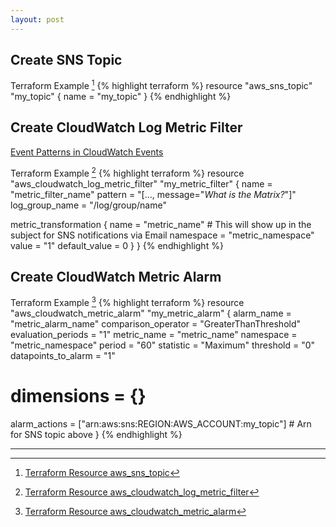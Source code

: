 ```yaml
---
layout: post
---
```

<!-- 
## Create SNS Requirements

### Create IAM Policy Document

Terraform Example
{% highlight terraform %}
data "aws_iam_policy_document" "my-topic-policy" {
  policy_id = "__default_policy_ID"

  statement {
    actions = [
      "SNS:Subscribe",
      "SNS:SetTopicAttributes",
      "SNS:RemovePermission",
      "SNS:Receive",
      "SNS:Publish",
      "SNS:ListSubscriptionsByTopic",
      "SNS:GetTopicAttributes",
      "SNS:DeleteTopic",
      "SNS:AddPermission",
    ]

    condition {
      test     = "StringEquals"
      variable = "AWS:SourceOwner"

      values = [
        "AWS_ACCOUNT",
      ]
    }

    effect = "Allow"

    principals {
      type = "AWS"
      identifiers = [
        "*",
      ]
    }

    resources = [
      aws_sns_topic.my_topic.arn,
    ]

    sid = "__default_statement_ID"
  }
}
{% endhighlight %}


### Create SNS Topic Policy

Terraform Example
{% highlight terraform %}
resource "aws_sns_topic_policy" "my_topic_policy" {
  arn = aws_sns_topic.my_topic.arn

  policy = data.aws_iam_policy_document.my-topic-policy.json
}
{% endhighlight %}
 -->

## Create SNS Topic

Terraform Example [^1]
{% highlight terraform %}
resource "aws_sns_topic" "my_topic" {
  name = "my_topic"
}
{% endhighlight %}

## Create CloudWatch Log Metric Filter

[Event Patterns in CloudWatch Events](https://docs.aws.amazon.com/AmazonCloudWatch/latest/events/CloudWatchEventsandEventPatterns.html)

Terraform Example [^2]
{% highlight terraform %}
resource "aws_cloudwatch_log_metric_filter" "my_metric_filter" {
  name           = "metric_filter_name"
  pattern        = "[..., message=\"*What is the Matrix?*\"]" 
  log_group_name = "/log/group/name"

  metric_transformation {
    name          = "metric_name" # This will show up in the subject for SNS notifications via Email
    namespace     = "metric_namespace"
    value         = "1"
    default_value = 0
  }
}
{% endhighlight %}


## Create CloudWatch Metric Alarm

Terraform Example [^3]
{% highlight terraform %}
resource "aws_cloudwatch_metric_alarm" "my_metric_alarm" {
  alarm_name          = "metric_alarm_name"
  comparison_operator = "GreaterThanThreshold"
  evaluation_periods  = "1"
  metric_name         = "metric_name"
  namespace           = "metric_namespace"
  period              = "60"
  statistic           = "Maximum"
  threshold           = "0"
  datapoints_to_alarm = "1"
  # dimensions = {}
  alarm_actions       = ["arn:aws:sns:REGION:AWS_ACCOUNT:my_topic"] # Arn for SNS topic above
}
{% endhighlight %}

---

[^1]:[Terraform Resource aws_sns_topic](https://www.terraform.io/docs/providers/aws/r/sns_topic.html)
[^2]:[Terraform Resource aws_cloudwatch_log_metric_filter](https://www.terraform.io/docs/providers/aws/r/cloudwatch_log_metric_filter.html)
[^3]:[Terraform Resource aws_cloudwatch_metric_alarm](https://www.terraform.io/docs/providers/aws/r/cloudwatch_metric_alarm.html)
